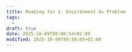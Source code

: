 ```yaml
---
title: Reading for 1. Environment As Problem
tags:
  - 
draft: true
date: 2025-10-09T00:06:54+01:00
modified: 2025-10-09T09:58:05+01:00
---
```

